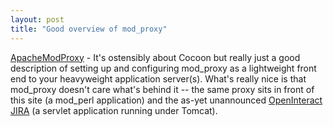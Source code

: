 ```yaml
---
layout: post
title: "Good overview of mod_proxy"
---
```




<a href="http://wiki.cocoondev.org/Wiki.jsp?page=ApacheModProxy">ApacheModProxy</a> - It's ostensibly about Cocoon but really just a good description of setting up and configuring mod_proxy as a lightweight front end to your heavyweight application server(s). What's really nice is that mod_proxy doesn't care what's behind it -- the same proxy sits in front of this site (a mod_perl application) and the as-yet unannounced <a href="http://jira.openinteract.org/">OpenInteract JIRA</a> (a servlet application running under Tomcat).


